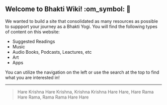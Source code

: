 ## Welcome to Bhakti Wiki! :om_symbol: :prayer_beads:
We wanted to build a site that consolidated as many resources as possible to suppport your journey as a Bhakti Yogi. You will find the following types of content on this website:

* Suggested Readings
* Music
* Audio Books, Podcasts, Leactures, etc
* Art
* Apps

You can utilize the navigation on the left or use the search at the top to find what you are interested in!

---

> Hare Krishna Hare Krishna, Krishna Krishna Hare Hare, Hare Rama Hare Rama, Rama Rama Hare Hare